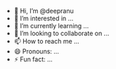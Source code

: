 - 👋 Hi, I’m @deepranu
- 👀 I’m interested in ...
- 🌱 I’m currently learning ...
- 💞️ I’m looking to collaborate on ...
- 📫 How to reach me ...
- 😄 Pronouns: ...
- ⚡ Fun fact: ...

<!---
deepranu/deepranu is a ✨ special ✨ repository because its `README.md` (this file) appears on your GitHub profile.
You can click the Preview link to take a look at your changes.
--->
